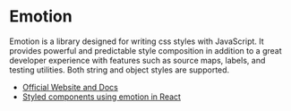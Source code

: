 # Emotion

Emotion is a library designed for writing css styles with JavaScript. It provides powerful and predictable style composition in addition to a great developer experience with features such as source maps, labels, and testing utilities. Both string and object styles are supported.

- [Official Website and Docs](https://emotion.sh/docs/introduction)
- [Styled components using emotion in React](https://www.youtube.com/watch?v=yO3JU2bMLGA)
